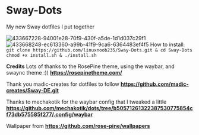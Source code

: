 # Sway-Dots
My new Sway dotfiles I put together

![433667228-94001e28-70f9-430f-a5de-1d1d037c29f1](https://github.com/user-attachments/assets/f787d6b4-8a87-4a71-acb7-9b33b2b86867)
![433668248-ec613360-a99b-41f9-9ca6-6364483ef4f5](https://github.com/user-attachments/assets/9ff6cd50-535a-4b4b-a577-e126be977bd6)
How to install:
``
  git clone https://github.com/linuxnoob235/Sway-Dots.git & cd Sway-Dots 
  chmod +x install.sh & ./install.sh
``

**Credits**
Lots of thanks to the RosePine theme, using the waybar, and swaync theme :)) **https://rosepinetheme.com/**

Thank you madic-creates for dotfiles to follow **https://github.com/madic-creates/Sway-DE.git** 

Thanks to mechakotik for the waybar config that I tweaked a little **https://github.com/mechakotik/dots/tree/b50571261322387530775854cf73db575585f277/.config/waybar**

Wallpaper from **https://github.com/rose-pine/wallpapers**
